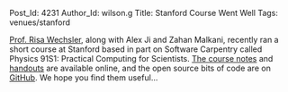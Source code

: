 Post_Id: 4231
Author_Id: wilson.g
Title: Stanford Course Went Well
Tags: venues/stanford

<p><a href="http://risa.stanford.edu/">Prof. Risa Wechsler</a>, along with Alex Ji and Zahan Malkani, recently ran a short course at Stanford based in part on Software Carpentry called Physics 91S1: Practical Computing for Scientists. <a href="http://www.stanford.edu/class/physics91SI/cgi-bin/?page_id=23">The course notes</a> and <a href="http://www.stanford.edu/class/physics91SI/cgi-bin/?page_id=13">handouts</a> are available online, and the open source bits of code are on <a href="https://github.com/zahanm/teachingtools">GitHub</a>. We hope you find them useful...</p>
